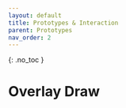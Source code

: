 ```yaml
---
layout: default
title: Prototypes & Interaction
parent: Prototypes
nav_order: 2
---
```


{: .no_toc }

# Overlay Draw
